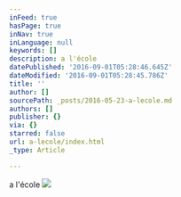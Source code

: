```yaml
---
inFeed: true
hasPage: true
inNav: true
inLanguage: null
keywords: []
description: a l'école
datePublished: '2016-09-01T05:28:46.645Z'
dateModified: '2016-09-01T05:28:45.786Z'
title: ''
author: []
sourcePath: _posts/2016-05-23-a-lecole.md
authors: []
publisher: {}
via: {}
starred: false
url: a-lecole/index.html
_type: Article

---
```

a l'école
![](https://the-grid-user-content.s3-us-west-2.amazonaws.com/16b387c2-2e9a-43e8-95b6-2e81cc3c7e19.jpg)